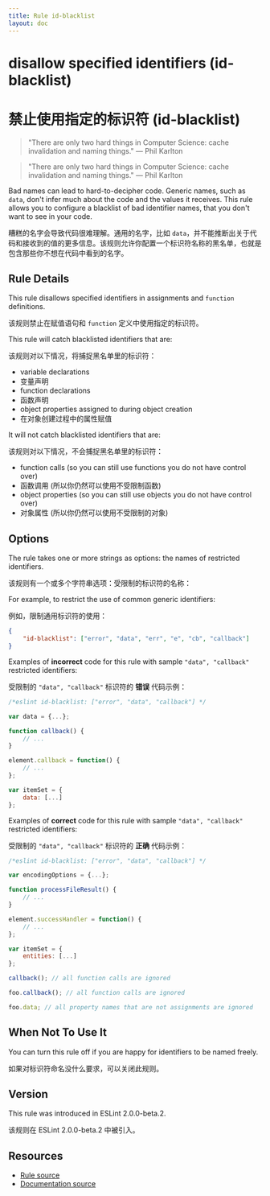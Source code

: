 ```yaml
---
title: Rule id-blacklist
layout: doc
---
```

<!-- Note: No pull requests accepted for this file. See README.md in the root directory for details. -->

# disallow specified identifiers (id-blacklist)

# 禁止使用指定的标识符 (id-blacklist)

> "There are only two hard things in Computer Science: cache invalidation and naming things." — Phil Karlton

> "There are only two hard things in Computer Science: cache invalidation and naming things." — Phil Karlton

Bad names can lead to hard-to-decipher code. Generic names, such as `data`, don't infer much about the code and the values it receives. This rule allows you to configure a blacklist of bad identifier names, that you don't want to see in your code.

糟糕的名字会导致代码很难理解。通用的名字，比如 `data`，并不能推断出关于代码和接收到的值的更多信息。该规则允许你配置一个标识符名称的黑名单，也就是包含那些你不想在代码中看到的名字。

## Rule Details

This rule disallows specified identifiers in assignments and `function` definitions.

该规则禁止在赋值语句和 `function` 定义中使用指定的标识符。

This rule will catch blacklisted identifiers that are:

该规则对以下情况，将捕捉黑名单里的标识符：

- variable declarations
- 变量声明
- function declarations
- 函数声明
- object properties assigned to during object creation
- 在对象创建过程中的属性赋值

It will not catch blacklisted identifiers that are:

该规则对以下情况，不会捕捉黑名单里的标识符：

- function calls (so you can still use functions you do not have control over)
- 函数调用 (所以你仍然可以使用不受限制函数)
- object properties (so you can still use objects you do not have control over)
- 对象属性 (所以你仍然可以使用不受限制的对象)

## Options

The rule takes one or more strings as options: the names of restricted identifiers.

该规则有一个或多个字符串选项：受限制的标识符的名称：

For example, to restrict the use of common generic identifiers:

例如，限制通用标识符的使用：

```json
{
    "id-blacklist": ["error", "data", "err", "e", "cb", "callback"]
}
```

Examples of **incorrect** code for this rule with sample `"data", "callback"` restricted identifiers:

受限制的 `"data", "callback"` 标识符的 **错误** 代码示例：

```js
/*eslint id-blacklist: ["error", "data", "callback"] */

var data = {...};

function callback() {
    // ...
}

element.callback = function() {
    // ...
};

var itemSet = {
    data: [...]
};
```

Examples of **correct** code for this rule with sample `"data", "callback"` restricted identifiers:

受限制的 `"data", "callback"` 标识符的 **正确** 代码示例：

```js
/*eslint id-blacklist: ["error", "data", "callback"] */

var encodingOptions = {...};

function processFileResult() {
    // ...
}

element.successHandler = function() {
    // ...
};

var itemSet = {
    entities: [...]
};

callback(); // all function calls are ignored

foo.callback(); // all function calls are ignored

foo.data; // all property names that are not assignments are ignored
```

## When Not To Use It

You can turn this rule off if you are happy for identifiers to be named freely.

如果对标识符命名没什么要求，可以关闭此规则。

## Version

This rule was introduced in ESLint 2.0.0-beta.2.

该规则在 ESLint 2.0.0-beta.2 中被引入。

## Resources

* [Rule source](https://github.com/eslint/eslint/tree/master/lib/rules/id-blacklist.js)
* [Documentation source](https://github.com/eslint/eslint/tree/master/docs/rules/id-blacklist.md)
